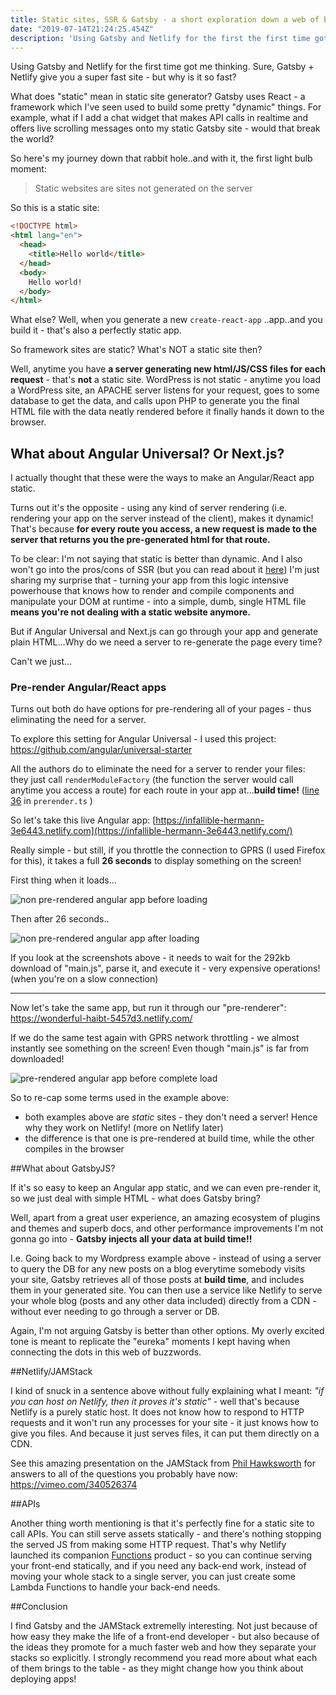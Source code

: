 ```yaml
---
title: Static sites, SSR & Gatsby - a short exploration down a web of buzzwords
date: "2019-07-14T21:24:25.454Z"
description: 'Using Gatsby and Netlify for the first the first time got me thinking. Sure, Gatsby + Netlify give you a super fast site - but why is it so fast? What does "static" mean in static site generator? What is a server side rendered app, and is that static?'
---
```


Using Gatsby and Netlify for the first time got me thinking. Sure, Gatsby + Netlify give you a super fast site - but why is it so fast?

What does "static" mean in static site generator? Gatsby uses React - a framework which I've seen used to build some pretty "dynamic" things. For example, what if I add a chat widget that makes API calls in realtime and offers live scrolling messages onto my static Gatsby site - would that break the world?

So here's my journey down that rabbit hole..and with it, the first light bulb moment:

> Static websites are sites not generated on the server

So this is a static site:

```html
<!DOCTYPE html>
<html lang="en">
  <head>
    <title>Hello world</title>
  </head>
  <body>
    Hello world!
  </body>
</html>
```

What else? Well, when you generate a new `create-react-app` ..app..and you build it - that's also a perfectly static app.

So framework sites are static? What's NOT a static site then?

Well, anytime you have **a server generating new html/JS/CSS files for each request** - that's **not** a static site. WordPress is not static - anytime you load a WordPress site, an APACHE server listens for your request, goes to some database to get the data, and calls upon PHP to generate you the final HTML file with the data neatly rendered before it finally hands it down to the browser.

## What about Angular Universal? Or Next.js?

I actually thought that these were the ways to make an Angular/React app static. 

Turns out it's the opposite - using any kind of server rendering (i.e. rendering your app on the server instead of the client), makes it dynamic! That's because **for every route you access, a new request is made to the server that returns you the pre-generated html for that route.**

To be clear: I'm not saying that static is better than dynamic. And I also won't go into the pros/cons of SSR (but you can read about it [here](https://dev.to/stereobooster/server-side-rendering-or-ssr-what-is-it-for-and-when-to-use-it-2cpg)) I'm just sharing my surprise that - turning your app from this logic intensive powerhouse that knows how to render and compile components and manipulate your DOM at runtime - into a simple, dumb, single HTML file **means you're not dealing with a static website anymore.**

But if Angular Universal and Next.js can go through your app and generate plain HTML...Why do we need a server to re-generate the page every time? 

Can't we just...

### Pre-render Angular/React apps

Turns out both do have options for pre-rendering all of your pages - thus eliminating the need for a server.

To explore this setting for Angular Universal - I used this project: https://github.com/angular/universal-starter

All the authors do to eliminate the need for a server to render your files: they just call `renderModuleFactory` (the function the server would call anytime you access a route) for each route in your app at...**build time!** ([line 36](https://github.com/angular/universal-starter/blob/master/prerender.ts#L36) in `prerender.ts` )

So let's take this live Angular app: [https://infallible-hermann-3e6443.netlify.com](https://infallible-hermann-3e6443.netlify.com/)

Really simple - but still, if you throttle the connection to GPRS (I used Firefox for this), it takes a full **26 seconds** to display something on the screen!

First thing when it loads...

![non pre-rendered angular app before loading](./normal-before.png)

Then after 26 seconds..

![non pre-rendered angular app after loading](./normal-after.png)

If you look at the screenshots above - it needs to wait for the 292kb download of "main.js", parse it, and execute it - very expensive operations! (when you're on a slow connection)

---

Now let's take the same app, but run it through our "pre-renderer": https://wonderful-haibt-5457d3.netlify.com/

If we do the same test again with GPRS network throttling - we almost instantly see something on the screen! Even though "main.js" is far from downloaded!

![pre-rendered angular app before complete load](./prerendered.png)

So to re-cap some terms used in the example above:

- both examples above are *static* sites - they don't need a server! Hence why they work on Netlify! (more on Netlify later)
- the difference is that one is pre-rendered at build time, while the other compiles in the browser

##What about GatsbyJS?

If it's so easy to keep an Angular app static, and we can even pre-render it, so we just deal with simple HTML - what does Gatsby bring?

Well, apart from a great user experience, an amazing ecosystem of plugins and themes and superb docs, and other performance improvements I'm not gonna go into - **Gatsby injects all your data at build time!!** 

I.e. Going back to my Wordpress example above - instead of using a server to query the DB for any new posts on a blog everytime somebody visits your site, Gatsby retrieves all of those posts at **build time**, and includes them in your generated site. You can then use a service like Netlify to serve your whole blog (posts and any other data included) directly from a CDN - without ever needing to go through a server or DB.

Again, I'm not arguing Gatsby is better than other options. My overly excited tone is meant to replicate the "eureka" moments I kept having when connecting the dots in this web of buzzwords.

##Netlify/JAMStack

I kind of snuck in a sentence above without fully explaining what I meant: *"if you can host on Netlify, then it proves it's static"* - well that's because Netlify is a purely static host. It does not know how to respond to HTTP requests and it won't run any processes for your site - it just knows how to give you files. And because it just serves files, it can put them directly on a CDN.

See this amazing presentation on the JAMStack from [Phil Hawksworth](https://twitter.com/philhawksworth) for answers to all of the questions you probably have now: https://vimeo.com/340526374

##APIs

Another thing worth mentioning is that it's perfectly fine for a static site to call APIs. You can still serve assets statically - and there's nothing stopping the served JS from making some HTTP request. That's why Netlify launched its companion [Functions](https://www.netlify.com/products/functions/) product - so you can continue serving your front-end statically, and if you need any back-end work, instead of moving your whole stack to a single server, you can just create some Lambda Functions to handle your back-end needs.

##Conclusion

I find Gatsby and the JAMStack extremelly interesting. Not just because of how easy they make the life of a front-end developer - but also because of the ideas they promote for a much faster web and how they separate your stacks so explicitly. I strongly recommend you read more about what each of them brings to the table - as they might change how you think about deploying apps!
